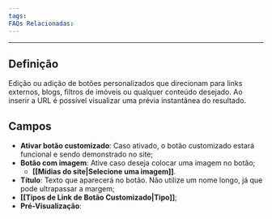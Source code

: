 ```yaml
---
tags:
FAQs Relacionadas:
---
```

---
## Definição

Edição ou adição de botões personalizados que direcionam para links externos, blogs, filtros de imóveis ou qualquer conteúdo desejado. Ao inserir a URL é possível visualizar uma prévia instantânea do resultado.

## Campos

- **Ativar botão customizado**: Caso ativado, o botão customizado estará funcional e sendo demonstrado no site;
- **Botão com imagem**: Ative caso deseja colocar uma imagem no botão;
	- **[[Mídias do site|Selecione uma imagem]]**.
- **Título**: Texto que aparecerá no botão. Não utilize um nome longo, já que pode ultrapassar a margem;
- **[[Tipos de Link de Botão Customizado|Tipo]]**;
- **Pré-Visualização**: